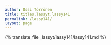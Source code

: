 ```yaml
---
author: Ossi Törrönen
title: titles.lassyt.lassy141
permalink: /lassy141/
layout: page
---
```

{% translate_file _lassyt/lassy141/lassy141.md %}